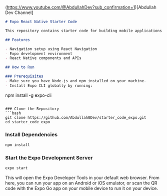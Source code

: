 (https://www.youtube.com/@AbdullahDev?sub_confirmation=1)[Abdullah Dev Channel]

```markdown
# Expo React Native Starter Code

This repository contains starter code for building mobile applications using Expo and React Native. It is prepared with navigation setup to save you time and effort.

## Features

- Navigation setup using React Navigation
- Expo development environment
- React Native components and APIs

## How to Run

### Prerequisites
- Make sure you have Node.js and npm installed on your machine.
- Install Expo CLI globally by running:
  ```
  npm install -g expo-cli
  ```

### Clone the Repository
```bash
git clone https://github.com/Abdullah0Dev/starter_code_expo.git
cd starter_code_expo
```

### Install Dependencies
```bash
npm install
```

### Start the Expo Development Server
```bash
expo start
```

This will open the Expo Developer Tools in your default web browser. From here, you can run your app on an Android or iOS emulator, or scan the QR code with the Expo Go app on your mobile device to run it on your device.

```
